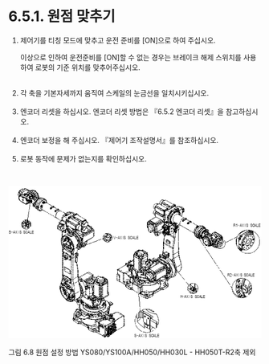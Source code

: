 ﻿# 6.5.1. 원점 맞추기

<ol style="list-style-type:decimal" start="1">
<li>
제어기를 티칭 모드에 맞추고 운전 준비를 [ON]으로 하여 주십시오. 

이상으로 인하여 운전준비를 [ON]할 수 없는 경우는 브레이크 해제 스위치를 사용하여 로봇의 기준 위치를 맞추어주십시오.
</li><br>
<li>
각 축을 기본자세까지 움직여 스케일의 눈금선을 일치시키십시오.
</li><br>
<li>
엔코더 리셋을 하십시오. 엔코더 리셋 방법은 『6.5.2 엔코더 리셋』을 참고하십시오.
</li><br>
<li>엔코더 보정을 해 주십시오. 『제어기 조작설명서』를 참조하십시오.
</li><br>
<li>로봇 동작에 문제가 없는지를 확인하십시오.
</li>
</ol>
<br>

![](../../_assets/그림_6.8_원점설정방법.png)

그림 6.8 원점 설정 방법 YS080/YS100A/HH050/HH030L - HH050T-R2축 제외